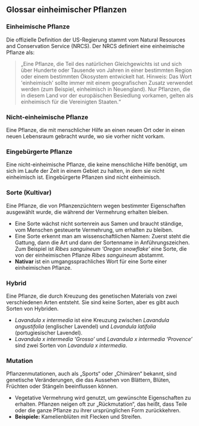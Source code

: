 ## Glossar einheimischer Pflanzen

### Einheimische Pflanze

Die offizielle Definition der US-Regierung stammt vom Natural Resources and Conservation Service (NRCS). Der NRCS definiert eine einheimische Pflanze als:

> „Eine Pflanze, die Teil des natürlichen Gleichgewichts ist und sich über Hunderte oder Tausende von Jahren in einer bestimmten Region oder einem bestimmten Ökosystem entwickelt hat. Hinweis: Das Wort 'einheimisch' sollte immer mit einem geografischen Zusatz verwendet werden (zum Beispiel, einheimisch in Neuengland). Nur Pflanzen, die in diesem Land vor der europäischen Besiedlung vorkamen, gelten als einheimisch für die Vereinigten Staaten.“

### Nicht-einheimische Pflanze

Eine Pflanze, die mit menschlicher Hilfe an einen neuen Ort oder in einen neuen Lebensraum gebracht wurde, wo sie vorher nicht vorkam.

### Eingebürgerte Pflanze

Eine nicht-einheimische Pflanze, die keine menschliche Hilfe benötigt, um sich im Laufe der Zeit in einem Gebiet zu halten, in dem sie nicht einheimisch ist. Eingebürgerte Pflanzen sind nicht einheimisch.

### Sorte (Kultivar)

Eine Pflanze, die von Pflanzenzüchtern wegen bestimmter Eigenschaften ausgewählt wurde, die während der Vermehrung erhalten bleiben.

- Eine Sorte wächst nicht sortenrein aus Samen und braucht ständige, vom Menschen gesteuerte Vermehrung, um erhalten zu bleiben.
- Eine Sorte erkennt man am wissenschaftlichen Namen: Zuerst steht die Gattung, dann die Art und dann der Sortenname in Anführungszeichen. Zum Beispiel ist *Ribes sanguineum ‘Oregon snowflake’* eine Sorte, die von der einheimischen Pflanze *Ribes sanguineum* abstammt.
- **Nativar** ist ein umgangssprachliches Wort für eine Sorte einer einheimischen Pflanze.

### Hybrid

Eine Pflanze, die durch Kreuzung des genetischen Materials von zwei verschiedenen Arten entsteht. Sie sind keine Sorten, aber es gibt auch Sorten von Hybriden.

- *Lavandula x intermedia* ist eine Kreuzung zwischen *Lavandula angustifolia* (englischer Lavendel) und *Lavandula latifolia* (portugiesischer Lavendel).
- *Lavandula x intermedia ‘Grosso’* und *Lavandula x intermedia ‘Provence’* sind zwei Sorten von *Lavandula x intermedia*.

### Mutation

Pflanzenmutationen, auch als „Sports“ oder „Chimären“ bekannt, sind genetische Veränderungen, die das Aussehen von Blättern, Blüten, Früchten oder Stängeln beeinflussen können.

- Vegetative Vermehrung wird genutzt, um gewünschte Eigenschaften zu erhalten. Pflanzen neigen oft zur „Rückmutation“, das heißt, dass Teile oder die ganze Pflanze zu ihrer ursprünglichen Form zurückkehren.
- **Beispiele:** Kamelienblüten mit Flecken und Streifen.
